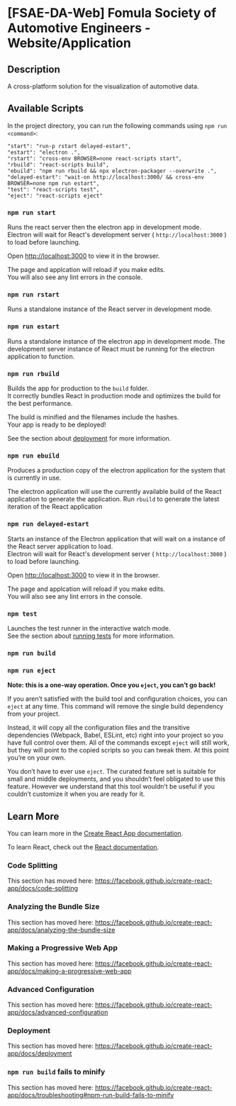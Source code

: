 # [FSAE-DA-Web] Fomula Society of Automotive Engineers - Website/Application

## Description
A cross-platform solution for the visualization of automotive data.

## Available Scripts

In the project directory, you can run the following commands using `npm run <command>`:

    "start": "run-p rstart delayed-estart",
    "estart": "electron .",
    "rstart": "cross-env BROWSER=none react-scripts start",
    "rbuild": "react-scripts build",
    "ebuild": "npm run rbuild && npx electron-packager --overwrite .",
    "delayed-estart": "wait-on http://localhost:3000/ && cross-env BROWSER=none npm run estart",
    "test": "react-scripts test",
    "eject": "react-scripts eject"

### `npm run start`

Runs the react server then the electron app in development mode.<br />
Electron will wait for React's development server ( `http://localhost:3000` ) to load before launching.

Open [http://localhost:3000](http://localhost:3000) to view it in the browser.

The page and applcation will reload if you make edits.<br />
You will also see any lint errors in the console.

### `npm run rstart`

Runs a standalone instance of the React server in development mode.

### `npm run estart`

Runs a standalone instance of the electron app in development mode.
The development server instance of React must be running for the electron application to function.

### `npm run rbuild`

Builds the app for production to the `build` folder.<br />
It correctly bundles React in production mode and optimizes the build for the best performance.

The build is minified and the filenames include the hashes.<br />
Your app is ready to be deployed!

See the section about [deployment](https://facebook.github.io/create-react-app/docs/deployment) for more information.

### `npm run ebuild`

Produces a production copy of the electron application for the system that is currently in use.

The electron application will use the currently available build of the React application to generate the application. Run `rbuild` to generate the latest iteration of the React application 

### `npm run delayed-estart`

Starts an instance of the Electron application that will wait on a instance of the React server application to load.<br />
Electron will wait for React's development server ( `http://localhost:3000` ) to load before launching.

Open [http://localhost:3000](http://localhost:3000) to view it in the browser.

The page and applcation will reload if you make edits.<br />
You will also see any lint errors in the console.

### `npm test`

Launches the test runner in the interactive watch mode.<br />
See the section about [running tests](https://facebook.github.io/create-react-app/docs/running-tests) for more information.

### `npm run build`

### `npm run eject`

**Note: this is a one-way operation. Once you `eject`, you can’t go back!**

If you aren’t satisfied with the build tool and configuration choices, you can `eject` at any time. This command will remove the single build dependency from your project.

Instead, it will copy all the configuration files and the transitive dependencies (Webpack, Babel, ESLint, etc) right into your project so you have full control over them. All of the commands except `eject` will still work, but they will point to the copied scripts so you can tweak them. At this point you’re on your own.

You don’t have to ever use `eject`. The curated feature set is suitable for small and middle deployments, and you shouldn’t feel obligated to use this feature. However we understand that this tool wouldn’t be useful if you couldn’t customize it when you are ready for it.

## Learn More

You can learn more in the [Create React App documentation](https://facebook.github.io/create-react-app/docs/getting-started).

To learn React, check out the [React documentation](https://reactjs.org/).

### Code Splitting

This section has moved here: https://facebook.github.io/create-react-app/docs/code-splitting

### Analyzing the Bundle Size

This section has moved here: https://facebook.github.io/create-react-app/docs/analyzing-the-bundle-size

### Making a Progressive Web App

This section has moved here: https://facebook.github.io/create-react-app/docs/making-a-progressive-web-app

### Advanced Configuration

This section has moved here: https://facebook.github.io/create-react-app/docs/advanced-configuration

### Deployment

This section has moved here: https://facebook.github.io/create-react-app/docs/deployment

### `npm run build` fails to minify

This section has moved here: https://facebook.github.io/create-react-app/docs/troubleshooting#npm-run-build-fails-to-minify
